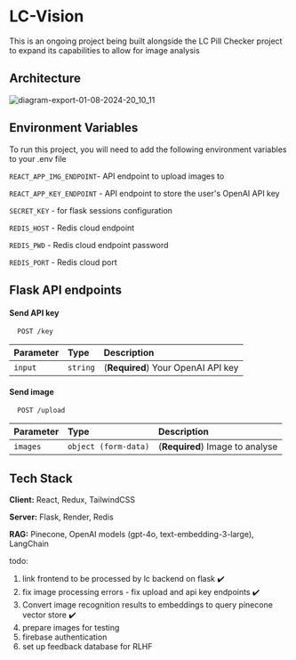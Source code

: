 
# LC-Vision

This is an ongoing project being built alongside the LC Pill Checker project to expand its capabilities to allow for image analysis

## Architecture

![diagram-export-01-08-2024-20_10_11](https://github.com/user-attachments/assets/d69b9a9a-364c-4745-b36e-6038186d2047)

## Environment Variables

To run this project, you will need to add the following environment variables to your .env file

`REACT_APP_IMG_ENDPOINT`- API endpoint to upload images to

`REACT_APP_KEY_ENDPOINT` - API endpoint to store the user's OpenAI API key

`SECRET_KEY` - for flask sessions configuration

`REDIS_HOST` - Redis cloud endpoint

`REDIS_PWD` - Redis cloud endpoint password

`REDIS_PORT` - Redis cloud port



## Flask API endpoints

#### Send API key

```http
  POST /key
```

| Parameter | Type     | Description                |
| :-------- | :------- | :------------------------- |
| `input` | `string` | (**Required**) Your OpenAI API key |

#### Send image

```http
  POST /upload
```

| Parameter | Type     | Description                       |
| :-------- | :------- | :-------------------------------- |
| `images`      | `object (form-data)` | (**Required**) Image to analyse |


## Tech Stack

**Client:** React, Redux, TailwindCSS

**Server:** Flask, Render, Redis

**RAG:** Pinecone, OpenAI models (gpt-4o, text-embedding-3-large), LangChain

todo:

1. link frontend to be processed by lc backend on flask ✔️
2. fix image processing errors - fix upload and api key endpoints ✔️
3. Convert image recognition results to embeddings to query pinecone vector store ✔️
4. prepare images for testing
5. firebase authentication
6. set up feedback database for RLHF

